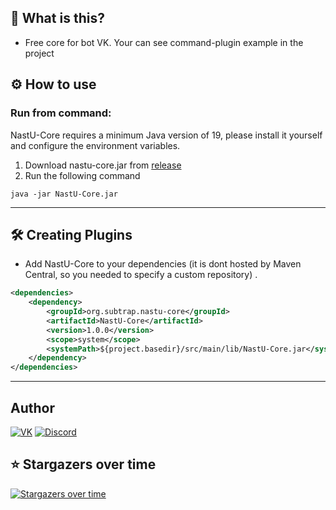 ## 🤔 What is this?
*  Free core for bot VK. Your can see command-plugin example in the project

## ⚙️ How to use

### Run from command:

NastU-Core requires a minimum Java version of 19, please install it yourself and configure the environment
variables.

1. Download nastu-core.jar from [release](https://github.com/suBTrap-API/NastU-Core/releases)
2. Run the following command

```
java -jar NastU-Core.jar
```

---
🛠 Creating Plugins
---

* Add NastU-Core to your dependencies (it is dont hosted by Maven Central, so you needed to specify a custom repository)
  .

```xml
<dependencies>
    <dependency>
        <groupId>org.subtrap.nastu-core</groupId>
        <artifactId>NastU-Core</artifactId>
        <version>1.0.0</version>
        <scope>system</scope>
        <systemPath>${project.basedir}/src/main/lib/NastU-Core.jar</systemPath>
    </dependency>
</dependencies>
```
---

## Author
<p align="left">
	<a href="https://vk.com/its.said"><img src="https://img.shields.io/badge/VK-Said_Akhverdiev-gray?logo=vk&logoColor=red&style=plastic&labelColor=black" alt="VK"/></a>
	<a href="https://discord.com/channels/@me/604195345202675716"><img src="https://img.shields.io/badge/Discord-@subtrap-black?logo=discord&logoColor=blue&style=plastic&labelColor=gray" alt="Discord"/></a>
	
</p>

## ⭐ Stargazers over time

[![Stargazers over time](https://starchart.cc/suBTrap-API/NastU-Core.svg)](https://starchart.cc/suBTrap-API/NastU-Core)
